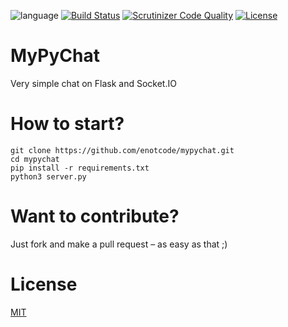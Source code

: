 ![language](https://img.shields.io/badge/language-Python-brightgreen.svg?style=flat-square)
[![Build Status](https://img.shields.io/travis/enotcode/mypychat/master.svg?style=flat-square)](https://travis-ci.org/enotcode/mypychat)
[![Scrutinizer Code Quality](https://img.shields.io/scrutinizer/g/enotcode/mypychat.svg?style=flat-square)](https://scrutinizer-ci.com/g/enotcode/mypychat/?branch=master)
[![License](https://img.shields.io/badge/License-MIT-blue.svg?style=flat-square)](/LICENSE/)

# MyPyChat

Very simple chat on Flask and Socket.IO

# How to start?

```
git clone https://github.com/enotcode/mypychat.git
cd mypychat
pip install -r requirements.txt
python3 server.py
```

# Want to contribute?

Just fork and make a pull request – as easy as that ;)

# License

[MIT](/LICENSE/)
